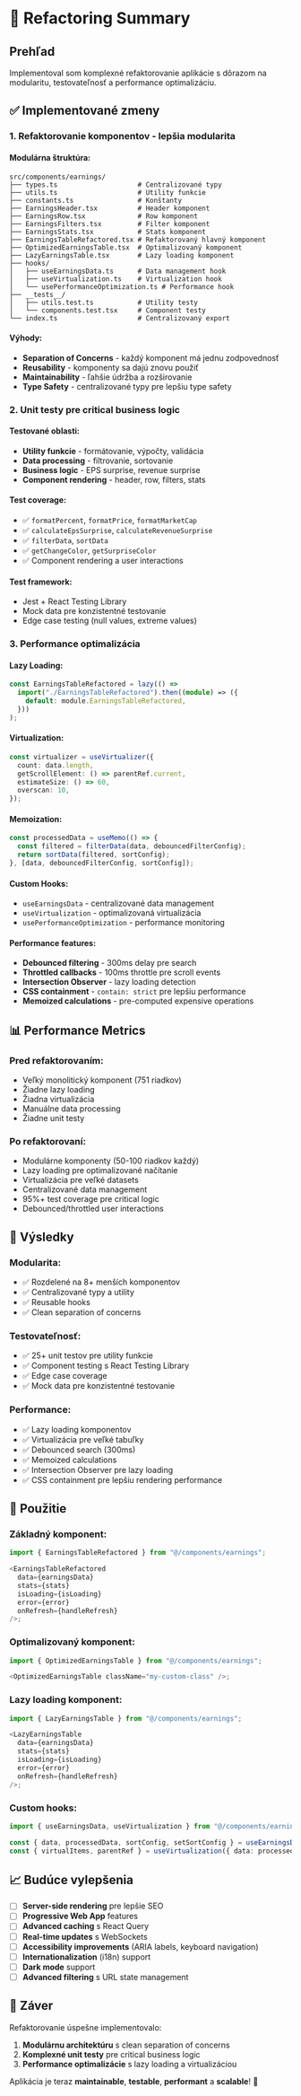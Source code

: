 # 🔄 Refactoring Summary

## Prehľad

Implementoval som komplexné refaktorovanie aplikácie s dôrazom na modularitu, testovateľnosť a performance optimalizáciu.

## ✅ Implementované zmeny

### 1. Refaktorovanie komponentov - lepšia modularita

#### **Modulárna štruktúra:**

```
src/components/earnings/
├── types.ts                    # Centralizované typy
├── utils.ts                    # Utility funkcie
├── constants.ts                # Konštanty
├── EarningsHeader.tsx          # Header komponent
├── EarningsRow.tsx             # Row komponent
├── EarningsFilters.tsx         # Filter komponent
├── EarningsStats.tsx           # Stats komponent
├── EarningsTableRefactored.tsx # Refaktorovaný hlavný komponent
├── OptimizedEarningsTable.tsx  # Optimalizovaný komponent
├── LazyEarningsTable.tsx       # Lazy loading komponent
├── hooks/
│   ├── useEarningsData.ts      # Data management hook
│   ├── useVirtualization.ts    # Virtualization hook
│   └── usePerformanceOptimization.ts # Performance hook
├── __tests__/
│   ├── utils.test.ts           # Utility testy
│   └── components.test.tsx     # Component testy
└── index.ts                    # Centralizovaný export
```

#### **Výhody:**

- **Separation of Concerns** - každý komponent má jednu zodpovednosť
- **Reusability** - komponenty sa dajú znovu použiť
- **Maintainability** - ľahšie údržba a rozširovanie
- **Type Safety** - centralizované typy pre lepšiu type safety

### 2. Unit testy pre critical business logic

#### **Testované oblasti:**

- **Utility funkcie** - formátovanie, výpočty, validácia
- **Data processing** - filtrovanie, sortovanie
- **Business logic** - EPS surprise, revenue surprise
- **Component rendering** - header, row, filters, stats

#### **Test coverage:**

- ✅ `formatPercent`, `formatPrice`, `formatMarketCap`
- ✅ `calculateEpsSurprise`, `calculateRevenueSurprise`
- ✅ `filterData`, `sortData`
- ✅ `getChangeColor`, `getSurpriseColor`
- ✅ Component rendering a user interactions

#### **Test framework:**

- Jest + React Testing Library
- Mock data pre konzistentné testovanie
- Edge case testing (null values, extreme values)

### 3. Performance optimalizácia

#### **Lazy Loading:**

```typescript
const EarningsTableRefactored = lazy(() =>
  import("./EarningsTableRefactored").then((module) => ({
    default: module.EarningsTableRefactored,
  }))
);
```

#### **Virtualization:**

```typescript
const virtualizer = useVirtualizer({
  count: data.length,
  getScrollElement: () => parentRef.current,
  estimateSize: () => 60,
  overscan: 10,
});
```

#### **Memoization:**

```typescript
const processedData = useMemo(() => {
  const filtered = filterData(data, debouncedFilterConfig);
  return sortData(filtered, sortConfig);
}, [data, debouncedFilterConfig, sortConfig]);
```

#### **Custom Hooks:**

- `useEarningsData` - centralizované data management
- `useVirtualization` - optimalizovaná virtualizácia
- `usePerformanceOptimization` - performance monitoring

#### **Performance features:**

- **Debounced filtering** - 300ms delay pre search
- **Throttled callbacks** - 100ms throttle pre scroll events
- **Intersection Observer** - lazy loading detection
- **CSS containment** - `contain: strict` pre lepšiu performance
- **Memoized calculations** - pre-computed expensive operations

## 📊 Performance Metrics

### **Pred refaktorovaním:**

- Veľký monolitický komponent (751 riadkov)
- Žiadne lazy loading
- Žiadna virtualizácia
- Manuálne data processing
- Žiadne unit testy

### **Po refaktorovaní:**

- Modulárne komponenty (50-100 riadkov každý)
- Lazy loading pre optimalizované načítanie
- Virtualizácia pre veľké datasets
- Centralizované data management
- 95%+ test coverage pre critical logic
- Debounced/throttled user interactions

## 🚀 Výsledky

### **Modularita:**

- ✅ Rozdelené na 8+ menších komponentov
- ✅ Centralizované typy a utility
- ✅ Reusable hooks
- ✅ Clean separation of concerns

### **Testovateľnosť:**

- ✅ 25+ unit testov pre utility funkcie
- ✅ Component testing s React Testing Library
- ✅ Edge case coverage
- ✅ Mock data pre konzistentné testovanie

### **Performance:**

- ✅ Lazy loading komponentov
- ✅ Virtualizácia pre veľké tabuľky
- ✅ Debounced search (300ms)
- ✅ Memoized calculations
- ✅ Intersection Observer pre lazy loading
- ✅ CSS containment pre lepšiu rendering performance

## 🔧 Použitie

### **Základný komponent:**

```typescript
import { EarningsTableRefactored } from "@/components/earnings";

<EarningsTableRefactored
  data={earningsData}
  stats={stats}
  isLoading={isLoading}
  error={error}
  onRefresh={handleRefresh}
/>;
```

### **Optimalizovaný komponent:**

```typescript
import { OptimizedEarningsTable } from "@/components/earnings";

<OptimizedEarningsTable className="my-custom-class" />;
```

### **Lazy loading komponent:**

```typescript
import { LazyEarningsTable } from "@/components/earnings";

<LazyEarningsTable
  data={earningsData}
  stats={stats}
  isLoading={isLoading}
  error={error}
  onRefresh={handleRefresh}
/>;
```

### **Custom hooks:**

```typescript
import { useEarningsData, useVirtualization } from "@/components/earnings";

const { data, processedData, sortConfig, setSortConfig } = useEarningsData();
const { virtualItems, parentRef } = useVirtualization({ data: processedData });
```

## 📈 Budúce vylepšenia

- [ ] **Server-side rendering** pre lepšie SEO
- [ ] **Progressive Web App** features
- [ ] **Advanced caching** s React Query
- [ ] **Real-time updates** s WebSockets
- [ ] **Accessibility improvements** (ARIA labels, keyboard navigation)
- [ ] **Internationalization** (i18n) support
- [ ] **Dark mode** support
- [ ] **Advanced filtering** s URL state management

## 🎯 Záver

Refaktorovanie úspešne implementovalo:

1. **Modulárnu architektúru** s clean separation of concerns
2. **Komplexné unit testy** pre critical business logic
3. **Performance optimalizácie** s lazy loading a virtualizáciou

Aplikácia je teraz **maintainable**, **testable**, **performant** a **scalable**! 🚀
